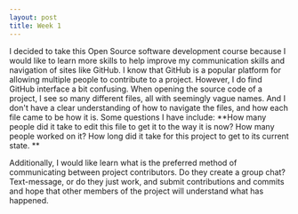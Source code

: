 ```yaml
---
layout: post
title: Week 1
---
```


I decided to take this Open Source software development course because I would like to learn more skills to help improve my communication skills and navigation of sites like GitHub. I know that GitHub is a popular platform for allowing multiple people to contribute to a project. However, I do find GitHub interface a bit confusing. When opening the source code of a project, I see so many different files, all with seemingly vague names. And I don't have a clear understanding of how to navigate the files, and how each file came to be how it is. 
Some questions I have include: 
**How many people did it take to edit this file to get it to the way it is now? 
How many people worked on it?
How long did it take for this project to get to its current state. **

Additionally, I would like learn what is the preferred method of communicating between project contributors.
Do they create a group chat? Text-message, or do they just work, and submit contributions and commits and hope that other members of the project will understand what has happened.




